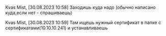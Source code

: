 
Kvas Mist, [30.08.2023 10:58]
Заходишь куда надо (обычно написано куда,если нет - спрашиваешь)

Kvas Mist, [30.08.2023 10:59]
Там ищешь нужный сертификат в папке с сертификатами(10.10.10.241)
и устанавливаешь